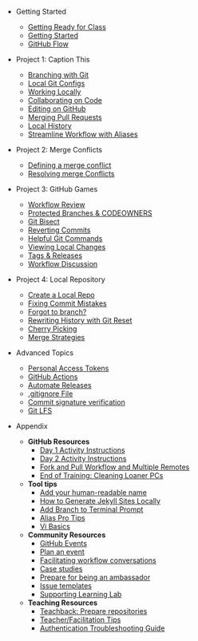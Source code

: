- Getting Started
  - [Getting Ready for Class](01_getting_ready_for_class.md)
  - [Getting Started](02_getting_started.md)
  - [GitHub Flow](03_github_flow.md)

- Project 1: Caption This
  - [Branching with Git](04_branching_with_git.md)
  - [Local Git Configs](05_local_git_configs.md)
  - [Working Locally](06_working_locally.md)
  - [Collaborating on Code](07_collaborating_on_code.md)
  - [Editing on GitHub](08_edit_on_github.md)
  - [Merging Pull Requests](09_merging_pull_requests.md)
  - [Local History](10_local_history.md)
  - [Streamline Workflow with Aliases](11_streamline_workflow_with_aliases.md)

- Project 2: Merge Conflicts
  - [Defining a merge conflict](12a_what_is_a_merge_conflict.md)
  - [Resolving merge Conflicts](12b_resolving_merge_conflicts.md)

- Project 3: GitHub Games
  - [Workflow Review](13_workflow_review_project_github_games.md)
  - [Protected Branches & CODEOWNERS](17_protected_branches.md)
  - [Git Bisect](14_git_bisect.md)
  - [Reverting Commits](15_reverting_commits.md)
  - [Helpful Git Commands](16_helpful_git_commands.md)
  - [Viewing Local Changes](17_view_local_changes.md)
  - [Tags & Releases](17_tags_and_releases.md)
  - [Workflow Discussion](17_workflow_discussion.md)

- Project 4: Local Repository
  - [Create a Local Repo](18_create_local_repo.md)
  - [Fixing Commit Mistakes](19_fixing_commit_mistakes.md)
  - [Forgot to branch?](19_forgot_to_branch.md)
  - [Rewriting History with Git Reset](20_rewriting_history_git_reset.md)
  - [Cherry Picking](21_git_cherry_pick.md)
  - [Merge Strategies](22_merge_strategies_rebase.md)

- Advanced Topics
  - [Personal Access Tokens](20_personal_access_token.md)
  - [GitHub Actions](17_github_actions.md)
  - [Automate Releases](17_actions_activity.md)
  - [.gitignore File](23_gitignore.md)
  - [Commit signature verification](24_commit_sig_verification.md)
  - [Git LFS](26_git_lfs.md)

- Appendix
  - **GitHub Resources**
    - [Day 1 Activity Instructions](app_Day_1_activities.md)
    - [Day 2 Activity Instructions](app_day2_mergeconflict.md)
    - [Fork and Pull Workflow and Multiple Remotes](app_fork_workflow.md)
    - [End of Training: Cleaning Loaner PCs](App_clean_loaner_pc.md)
  - **Tool tips**
    - [Add your human-readable name](app_add_human_readable_name.md)
    - [How to Generate Jekyll Sites Locally](app_how_to_generate_locally.md)
    - [Add Branch to Terminal Prompt](app_git_branch_in_terminal.md)
    - [Alias Pro Tips](app_aliases.md)
    - [Vi Basics](app_vi_basics.md)
  - **Community Resources**
    - [GitHub Events](app_github_events.md)
    - [Plan an event](app_plan_an_event.md)
    - [Facilitating workflow conversations](app_facilitating_workflow.md)
    - [Case studies](app_case_studies.md)
    - [Prepare for being an ambassador](app_evangelize.md)
    - [Issue templates](app_issue_template.md)
    - [Supporting Learning Lab](app_supporting_learning_lab.md)
  - **Teaching Resources**
    - [Teachback: Prepare repositories](app_teachback_repo_prep.md)
    - [Teacher/Facilitation Tips](app_facilitation_tips.md)
    - [Authentication Troubleshooting Guide](app_authentication.md)
